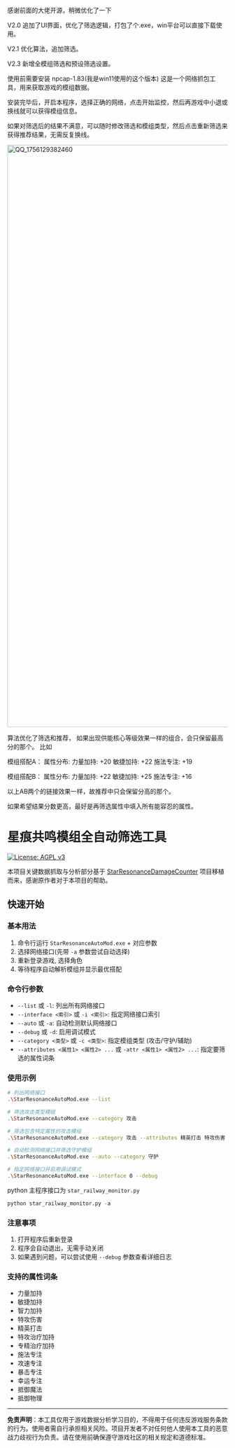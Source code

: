 感谢前面的大佬开源，稍微优化了一下

V2.0 追加了UI界面，优化了筛选逻辑，打包了个.exe，win平台可以直接下载使用。

V2.1 优化算法，追加筛选。 

V2.3 新增全模组筛选和预设筛选设置。

使用前需要安装 npcap-1.83(我是win11使用的这个版本) 这是一个网络抓包工具，用来获取游戏的模组数据。 

安装完毕后，开启本程序，选择正确的网络，点击开始监控，然后再游戏中小退或换线就可以获得模组信息。

如果对筛选后的结果不满意，可以随时修改筛选和模组类型，然后点击重新筛选来获得推荐结果，无需反复换线。



<img width="818" height="1330" alt="QQ_1756129382460" src="https://github.com/user-attachments/assets/07199474-9b03-48dd-8189-ae52718da0ea" />


 

 算法优化了筛选和推荐，
 如果出现供能核心等级效果一样的组合，会只保留最高分的那个。
 比如
 
 模组搭配A：
属性分布:
  力量加持: +20
  敏捷加持: +22
  施法专注: +19
  
 模组搭配B：
属性分布:
  力量加持: +22
  敏捷加持: +25
  施法专注: +16

 以上AB两个的链接效果一样，故推荐中只会保留分高的那个。

如果希望结果分数更高，最好是再筛选属性中填入所有能容忍的属性。




# 星痕共鸣模组全自动筛选工具

[![License: AGPL v3](https://img.shields.io/badge/License-AGPL%20v3-brightgreen.svg)](https://www.gnu.org/licenses/agpl-3.0.txt)

本项目关键数据抓取与分析部分基于 [StarResonanceDamageCounter](https://github.com/dmlgzs/StarResonanceDamageCounter) 项目移植而来，感谢原作者对于本项目的帮助。

## 快速开始

### 基本用法

1. 命令行运行 `StarResonanceAutoMod.exe` + 对应参数
2. 选择网络接口(先带 `-a` 参数尝试自动选择)
3. 重新登录游戏, 选择角色
4. 等待程序自动解析模组并显示最优搭配

### 命令行参数

- `--list` 或 `-l`: 列出所有网络接口
- `--interface <索引>` 或 `-i <索引>`: 指定网络接口索引
- `--auto` 或 `-a`: 自动检测默认网络接口
- `--debug` 或 `-d`: 启用调试模式
- `--category <类型>` 或 `-c <类型>`: 指定模组类型 (攻击/守护/辅助)
- `--attributes <属性1> <属性2> ...` 或 `-attr <属性1> <属性2> ...`: 指定要筛选的属性词条

### 使用示例

```bash
# 列出网络接口
.\StarResonanceAutoMod.exe --list

# 筛选攻击类型模组
.\StarResonanceAutoMod.exe --category 攻击

# 筛选包含特定属性的攻击模组
.\StarResonanceAutoMod.exe --category 攻击 --attributes 精英打击 特攻伤害 智力加持

# 自动检测网络接口并筛选守护模组
.\StarResonanceAutoMod.exe --auto --category 守护

# 指定网络接口并启用调试模式
.\StarResonanceAutoMod.exe --interface 0 --debug
```

python 主程序接口为 `star_railway_monitor.py`

```python
python star_railway_monitor.py -a
```

### 注意事项

1. 打开程序后重新登录
2. 程序会自动退出，无需手动关闭
3. 如果遇到问题，可以尝试使用 `--debug` 参数查看详细日志

### 支持的属性词条

- 力量加持
- 敏捷加持
- 智力加持
- 特攻伤害
- 精英打击
- 特攻治疗加持
- 专精治疗加持
- 施法专注
- 攻速专注
- 暴击专注
- 幸运专注
- 抵御魔法
- 抵御物理

---

**免责声明**：本工具仅用于游戏数据分析学习目的，不得用于任何违反游戏服务条款的行为。使用者需自行承担相关风险。项目开发者不对任何他人使用本工具的恶意战力歧视行为负责。请在使用前确保遵守游戏社区的相关规定和道德标准。
